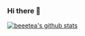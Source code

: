 ### Hi there 👋

<!--
**beeetea/beeetea** is a ✨ _special_ ✨ repository because its `README.md` (this file) appears on your GitHub profile.

Here are some ideas to get you started:

- 🔭 I’m currently working on ...
- 🌱 I’m currently learning ...
- 👯 I’m looking to collaborate on ...
- 🤔 I’m looking for help with ...
- 💬 Ask me about ...
- 📫 How to reach me: ...
- 😄 Pronouns: ...
- ⚡ Fun fact: ...
-->

[![beeetea's github stats](https://github-readme-stats.vercel.app/api?username=beeetea)](https://github.com/anuraghazra/github-readme-stats)
